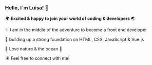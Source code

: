 ### Hello, I´m Luisa! 👋

:earth_africa: **Excited & happy to join your world of coding & developers** :earth_asia:



✨ I am in the middle of the adventure to become a front end developer 

🎢 building up a strong foundation on HTML, CSS, JavaScript & Vue.js

🌿 Love nature & the ocean 🌊

☀️ Feel free to connect with me! 
<!--
**kaissner-lu/kaissner-lu** is a ✨ _special_ ✨ repository because its `README.md` (this file) appears on your GitHub profile.

Here are some ideas to get you started:

- 🔭 I’m currently working on ...
- 🌱 I’m currently learning ...
- 👯 I’m looking to collaborate on ...
- 🤔 I’m looking for help with ...
- 💬 Ask me about ...
- 📫 How to reach me: ...
- 😄 Pronouns: ...
- ⚡ Fun fact: ...
-->
